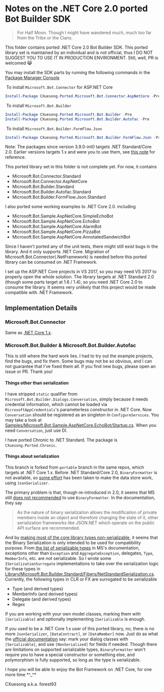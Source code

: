 # Notes on the .NET Core 2.0 ported Bot Builder SDK

>   For Half Moon. Though I might have wandered much, much too far from the Tribe or the Clans.

This folder contains ported .NET Core 2.0 Bot Builder SDK. This ported library set is maintained by an individual and is not official, thus I DO NOT SUGGEST YOU TO USE IT IN PRODUCTION ENVIRONMENT. Still, well, PR is welcomed ​:joy_cat:​

You may install the SDK parts by running the following commands in the [Package Manager Console](https://docs.nuget.org/docs/start-here/using-the-package-manager-console)

​	To install `Microsoft.Bot.Connector` for ASP.NET Core

```powershell
Install-Package CXuesong.Ported.Microsoft.Bot.Connector.AspNetCore -Pre
```

​	To install `Microsoft.Bot.Builder`

```powershell
Install-Package CXuesong.Ported.Microsoft.Bot.Builder -Pre
Install-Package CXuesong.Ported.Microsoft.Bot.Builder.Autofac -Pre
```

​	To install `Microsoft.Bot.Builder.FormFlow.Json`

```powershell
Install-Package CXuesong.Ported.Microsoft.Bot.Builder.FormFlow.Json -Pre
```

Note: The packages since version 3.9.0-int0 targets .NET Standard/Core 2.0. Earlier versions targets 1.x and were you to use them, see [this note](README_PORTABLE.md) for reference.

This ported library set in this folder is not complete yet. For now, it contains

-   Microsoft.Bot.Connector.Standard
-   Microsoft.Bot.Connector.AspNetCore
-   Microsoft.Bot.Builder.Standard
-   Microsoft.Bot.Builder.Autofac.Standard
-   Microsoft.Bot.Builder.FormFlow.Json.Standard

I also ported some working examples to .NET Core 2.0. including

-   Microsoft.Bot.Sample.AspNetCore.SimpleEchoBot
-   Microsoft.Bot.Sample.AspNetCore.EchoBot
-   Microsoft.Bot.Sample.AspNetCore.AlarmBot
-   Microsoft.Bot.Sample.AspNetCore.PizzaBot
-   Microsoft.Bot.Sample.AspNetCore.AnnotatedSandwichBot

Since I haven't ported any of the unit tests, there might still exist bugs in the library. And it only supports .NET Core. Migration of Microsoft.Bot.Connector(.NetFramework) is needed before this ported library can be consumed on .NET Framework.

I set up the ASP.NET Core projects in VS 2017, so you may need VS 2017 to properly open the whole solution. The library targets at .NET Standard 2.0 (though some parts target at 1.6 / 1.4), so you need .NET Core 2.0 to consume the library. It seems very unlikely that this project would be made compatible with .NET Framework.

## Implementation Details

### Microsoft.Bot.Connector

Same as [.NET Core 1.x](README_PORTABLE.md#microsoftbotconnector).

### Microsoft.Bot.Builder & Microsoft.Bot.Builder.Autofac

This is still where the hard work lies. I had to try out the example projects, find the bugs, and fix them. Some bugs may not be so obvious, and I can not guarantee that I've fixed them all. If you find new bugs, please open an issue or PR. Thank you!

#### Things other than serialization

I have stripped `static` qualifier from `Microsoft.Bot.Builder.Dialogs.Conversation`, simply because it needs credential information, which cannot be loaded via `MicrosoftAppCredentials`'s parameterless constructor in .NET Core. Now `Conversation` should be registered as an singleton in `ConfigureServices`. You may take a look at [Samples/Microsoft.Bot.Sample.AspNetCore.EchoBot/Startup.cs](CSharp/Samples/Microsoft.Bot.Sample.AspNetCore.EchoBot/Startup.cs). When you need  `Conversation`, just use DI.

I have ported Chronic to .NET Standard. The package is `CXuesong.Ported.Chronic`.

#### Things about serialization

This branch is forked from `portable` branch in the same repos, which targets at .NET Core 1.x. Before .NET Standard/Core 2.0, `BinaryFormatter` is not available, so [some effort](README_PORTABLE.md#things-about-serialization) has been taken to make the data store work, using `JsonSerializer`.

The primary problem is that, though re-introduced in 2.0, it seems that MS still [does not recommended](https://docs.microsoft.com/en-us/dotnet/standard/serialization/binary-serialization) to use `BinaryFormatter`. In the documentation, they say

>   As the nature of binary serialization allows the modification of private members inside an object and therefore changing the state of it, other serialization frameworks like JSON.NET which operate on the public API surface are recommended.

And by [making most of the core library types non-serializable](https://github.com/dotnet/corefx/issues/19119), it seems that the Binary Serialization is only intended to be used for compatibility purpose. From [the list of serializable types](https://docs.microsoft.com/en-us/dotnet/standard/serialization/binary-serialization#serializable-types) in MS's documentation, exceptions other than `Exception` and `AggregateException`, delegates, `Type`, `MemberInfo`, etc. are not serializable. So I wrote some `ISerializationSurrogate` implementations to take over the serialization logic for these types in [Library/Microsoft.Bot.Builder.Standard/Fibers/NetStandardSerialization.cs](CSharp/Library/Microsoft.Bot.Builder.Standard/Fibers/NetStandardSerialization.cs). Currently, the following types in CLR or FX are surrogated to be serializable

* Type (and derived types)
* MemberInfo (and derived types)
* Delegate (and derived types)
* Regex

If you are working with your own model classes, marking them with `[Serializable]` and optionally implementing `ISerializable` is enough.

If you used to be a .NET Core 1.x user of this ported library, no, there is no more `JsonSerializer`, `[DataContract]`, or `[DataMember]` now. Just do as what the [official documentation](https://docs.microsoft.com/en-us/bot-framework/dotnet/bot-builder-dotnet-dialogs#echo-bot-example) say: mark your dialog classes with `[Serializable]`, and use `[NonSerialized]` for fields if needed. Though there are limitations on supported serializable types, `BinaryFormatter` won't require you to have a special constructor or something else, and polymorphism is fully supported, so long as the type is serializable.

I hope you will be able to enjoy the Bot Framework on .NET Core, for one more time \*^_^\*

CXuesong a.k.a. forest93
